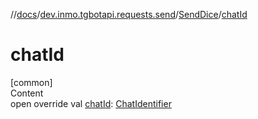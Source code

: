 //[docs](../../../index.md)/[dev.inmo.tgbotapi.requests.send](../index.md)/[SendDice](index.md)/[chatId](chat-id.md)



# chatId  
[common]  
Content  
open override val [chatId](chat-id.md): [ChatIdentifier](../../dev.inmo.tgbotapi.types/-chat-identifier/index.md)  



